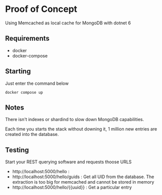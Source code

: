 # Proof of Concept 

Using Memcached as local cache for MongoDB with dotnet 6

## Requirements

* docker
* docker-compose

## Starting

Just enter the command below 

	docker compose up

## Notes

There isn't  indexes or shardind to slow down MongoDB capabilities.

Each time you starts the stack without downing it, 1 million new entries are created into the database. 

## Testing

Start your REST querying software and requests thoose URLS

* http://localhost:5000/hello : 
* http://localhost:5000/hello/guids : Get all UID from the database. The extraction is too big for memcached and cannot be stored in memory
* http://localhost:5000/hello/{{uuid}} : Get a particular entry

